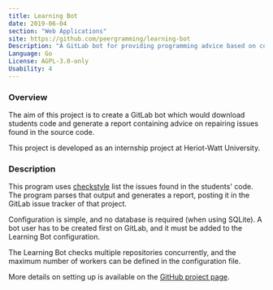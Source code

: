 ```yaml
---
title: Learning Bot
date: 2019-06-04
section: "Web Applications"
site: https://github.com/peergramming/learning-bot
Description: "A GitLab bot for providing programming advice based on code repair tools."
Language: Go
License: AGPL-3.0-only
Usability: 4
---
```


### Overview

The aim of this project is to create a GitLab bot which would download students
code and generate a report containing advice on repairing issues found in the source code.  

This project is developed as an internship project at Heriot-Watt University.  

### Description

This program uses [checkstyle] list the issues found in the students' code. The
program parses that output and generates a report, posting it in the GitLab
issue tracker of that project.

Configuration is simple, and no database is required (when using SQLite). A bot
user has to be created first on GitLab, and it must be added to the Learning
Bot configuration.

The Learning Bot checks multiple repositories concurrently, and the maximum
number of workers can be defined in the configuration file.

More details on setting up is available on the [GitHub project page](https://github.com/peergramming/learning-bot).

[checkstyle]: https://checkstyle.org/
